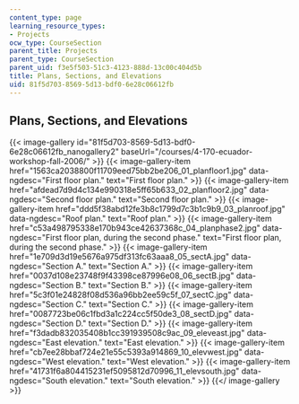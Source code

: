 ```yaml
---
content_type: page
learning_resource_types:
- Projects
ocw_type: CourseSection
parent_title: Projects
parent_type: CourseSection
parent_uid: f3e5f503-51c3-4123-888d-13c00c404d5b
title: Plans, Sections, and Elevations
uid: 81f5d703-8569-5d13-bdf0-6e28c06612fb
---
```


Plans, Sections, and Elevations
-------------------------------
{{< image-gallery id="81f5d703-8569-5d13-bdf0-6e28c06612fb_nanogallery2" baseUrl="/courses/4-170-ecuador-workshop-fall-2006/" >}}
{{< image-gallery-item href="1563ca2038800f11709eed75bb2be206_01_planfloor1.jpg" data-ngdesc="First floor plan." text="First floor plan." >}}
{{< image-gallery-item href="afdead7d9d4c134e990318e5ff65b633_02_planfloor2.jpg" data-ngdesc="Second floor plan." text="Second floor plan." >}}
{{< image-gallery-item href="ddd5f38abd12fe3b8c1799d7c3b1c9b9_03_planroof.jpg" data-ngdesc="Roof plan." text="Roof plan." >}}
{{< image-gallery-item href="c53a498795338e170b943ce42637368c_04_planphase2.jpg" data-ngdesc="First floor plan, during the second phase." text="First floor plan, during the second phase." >}}
{{< image-gallery-item href="1e709d3d19e5676a975df313fc63aaa8_05_sectA.jpg" data-ngdesc="Section A." text="Section A." >}}
{{< image-gallery-item href="0037d108e23748f9f43398ce87996e08_06_sectB.jpg" data-ngdesc="Section B." text="Section B." >}}
{{< image-gallery-item href="5c3f01e24828f08d536a96bb2ee59c5f_07_sectC.jpg" data-ngdesc="Section C." text="Section C." >}}
{{< image-gallery-item href="0087723be06c1fbd3a1c224cc5f50de3_08_sectD.jpg" data-ngdesc="Section D." text="Section D." >}}
{{< image-gallery-item href="f3dadb832035408b1cc391939508c9ac_09_eleveast.jpg" data-ngdesc="East elevation." text="East elevation." >}}
{{< image-gallery-item href="cb7ee28bbaf724e21e55c5393a914869_10_elevwest.jpg" data-ngdesc="West elevation." text="West elevation." >}}
{{< image-gallery-item href="41731f6a804415231ef5095812d70996_11_elevsouth.jpg" data-ngdesc="South elevation." text="South elevation." >}}
{{</ image-gallery >}}